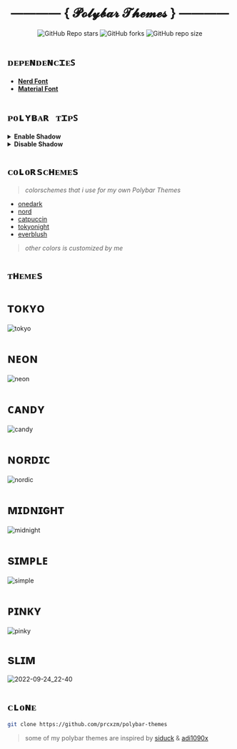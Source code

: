 <h1 style=italic align=center>―――― { 𝓟𝓸𝓵𝔂𝓫𝓪𝓻 𝓣𝓱𝓮𝓶𝓮𝓼 } ――――</h1>

<p align="center">

<img alt="GitHub Repo stars" src="https://img.shields.io/github/stars/prcxzm/polybar-themes?color=a3b8ee&labelColor=1e2122&style=for-the-badge">
<img alt="GitHub forks" src="https://img.shields.io/github/forks/prcxzm/polybar-themes?color=efaee0&labelColor=1e2122&style=for-the-badge">
<img alt="GitHub repo size" src="https://img.shields.io/github/repo-size/prcxzm/polybar-themes?color=abb2bf&labelColor=1e2122&style=for-the-badge">

</p>

#  `ᴅᴇᴘᴇɴᴅᴇɴᴄɪᴇꜱ` 

  * **[Nerd Font](https://www.nerdfonts.com/)**
  * **[Material Font](https://github.com/daimoonis/material-icons-font)**

#  `ᴘᴏʟʏʙᴀʀ ᴛɪᴘꜱ` 

<details>
  <summary><b>Enable Shadow</b></summary>
  <br>
  
  If you wanted to add shadow on Polybar, you can add this config to your `picom.conf`
  
  > i don't use compton or another compositor.

``` sh
wintypes:
{
  tooltip = { shadow = true; opacity = 0.75; full-shadow = false; };
  dock = { shadow = true; full-shadow = false; }
};
```
  
and also, set `no-dock-shadow` to `true` on `picom.conf`
  
``` sh
no-dock-shadow = true;
```

</details>

<details>
  <summary><b>Disable Shadow</b></summary>
  <br>
  
  If you want to disable shadow on Polybar, just simply make them to `false`
  
``` sh
wintypes:
{
  tooltip = { shadow = false; opacity = 0.75; full-shadow = false; };
  dock = { shadow = false; full-shadow = false; }
};
```
``` sh
no-dock-shadow = false;
```
  
</details>

# `ᴄᴏʟᴏʀsᴄʜᴇᴍᴇs`
 
> <p><i>colorschemes that i use for my own Polybar Themes</i></p>
 
  - [onedark](https://github.com/joshdick/onedark.vim)
  - [nord](https://www.nordtheme.com/)
  - [catpuccin](https://github.com/catppuccin/catppuccin)
  - [tokyonight](https://github.com/folke/tokyonight.nvim)
  - [everblush](https://github.com/Everblush/everblush)
  
> <p><i>other colors is customized by me</i></p>
  
# `ᴛʜᴇᴍᴇs`

# ᴛᴏᴋʏᴏ
![tokyo](https://user-images.githubusercontent.com/88080186/184541233-80996ea9-6135-4399-8bc8-f33f791cc2ac.png)


# ɴᴇᴏɴ
![neon](https://user-images.githubusercontent.com/88080186/192147185-518275d7-f4a8-4dbc-9333-ec0e3920fd26.png)


# ᴄᴀɴᴅʏ
![candy](https://user-images.githubusercontent.com/88080186/192133204-ed48dc2e-5cd0-404b-a7d1-c37247d449be.png)


# ɴᴏʀᴅɪᴄ
![nordic](https://user-images.githubusercontent.com/88080186/151793475-46fabd9f-50d2-49df-a892-45b91ab25d56.png)


# ᴍɪᴅɴɪɢʜᴛ
![midnight](https://user-images.githubusercontent.com/88080186/192132293-fcc3c565-be20-49e8-8282-87fb22064d87.png)


# sɪᴍᴘʟᴇ
![simple](https://user-images.githubusercontent.com/88080186/192145038-35814622-dcda-40b3-9df7-b2ca17f763d0.png)


# ᴘɪɴᴋʏ
![pinky](https://user-images.githubusercontent.com/88080186/148096412-94aa4137-c836-4106-aa13-8d9ae5cba61a.png)


# sʟɪᴍ
![2022-09-24_22-40](https://user-images.githubusercontent.com/88080186/192104229-05ee3961-bfca-43d4-95cb-ed0fec6d9d99.png)



# `ᴄʟᴏɴᴇ`
``` sh
git clone https://github.com/prcxzm/polybar-themes

```
> some of my polybar themes are inspired by [siduck](https://github.com/siduck/dotfiles) & [adi1090x](https://github.com/adi1090x/polybar-themes)
